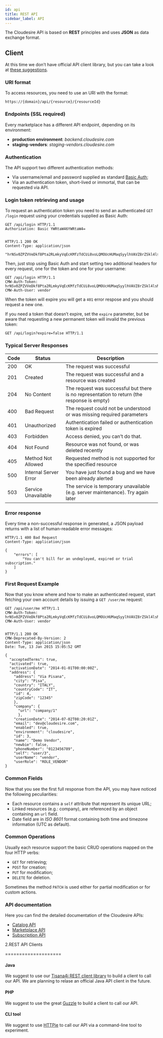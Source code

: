 ```yaml
---
id: api
title: REST API
sidebar_label: API
---
```


The Cloudesire API is based on **REST** principles and uses **JSON** as data exchange format.

## Client

At this time we don’t have official API client library, but you can take a look at [these suggestions](api.md#rest-api-clients).

### URI format

To access resources, you need to use an URI with the format:

    https://{domain}/api/{resource}/{resourceId}

### Endpoints (SSL required)

Every marketplace has a different API endpoint, depending on its environment:

* **production environment**: _backend.cloudesire.com_
* **staging-vendors**: _staging-vendors.cloudesire.com_

### Authentication

The API support two different authentication methods:

* Via username/email and password supplied as standard [Basic Auth](http://en.wikipedia.org/wiki/Basic_access_authentication);
* Via an authentication token, short-lived or immortal, that can be requested via API.

### Login token retrieving and usage

To request an authentication token you need to send an authenticated `GET /login` request using your credentials supplied as Basic Auth:

    GET /api/login HTTP/1.1
    Authorization: Basic YWRtaW46YWRtaW4=
    

    HTTP/1.1 200 OK
    Content-Type: application/json
    
    "hrNSv0ZPZVVeDkf8Pta2RLmkyVqEcKMfzTdCUi8voLQMOUcHUMaqSyylhVAVZ8rZSkl4lsNiWemC6l6WSnqnILhXYQcrPIZm"
    

Then, just stop using Basic Auth and start setting two additional headers for every request, one for the token and one for your username:

    GET /api/login HTTP/1.1
    CMW-Auth-Token: hrNSv0ZPZVVeDkf8Pta2RLmkyVqEcKMfzTdCUi8voLQMOUcHUMaqSyylhVAVZ8rZSkl4lsNiWemC6l6WSnqnILhXYQcrPIZm
    CMW-Auth-User: vendor
    

When the token will expire you will get a `401` error respose and you should request a new one.

If you need a token that doesn’t expire, set the `expire` parameter, but be aware that requesting a new permanent token will invalid the previous token:

    GET /api/login?expire=false HTTP/1.1
    

### Typical Server Responses

|Code|Status|Description|
|----|------|-----------|
|200 |OK|The request was successful|
|201|Created|The request was successful and a resource was created|
|204|No Content|The request was successful but there is no representation to return (the response is empty)|
|400|Bad Request|The request could not be understood or was missing required parameters|
|401|Unauthorized|Authentication failed or authentication token is expired|
|403|Forbidden|Access denied, you can’t do that.|
|404|Not Found|Resource was not found, or was deleted recently|
|405|Method Not Allowed|Requested method is not supported for the specified resource|
|500|Internal Server Error|You have just found a bug and we have been already alerted|
|503|Service Unavailable|The service is temporary unavailable (e.g. server maintenance). Try again later|

### Error response

Every time a non-successful response in generated, a JSON payload returns with a list of human-readable error messages:

    HTTP/1.1 400 Bad Request
    Content-Type: application/json
    
    {
        "errors": [
            "You can't bill for an undeployed, expired or trial subscription."
        ]
    }
    

### First Request Example

Now that you know where and how to make an authenticated request, start fetching your own account details by issuing a `GET /user/me` request:

    GET /api/user/me HTTP/1.1
    CMW-Auth-Token: hrNSv0ZPZVVeDkf8Pta2RLmkyVqEcKMfzTdCUi8voLQMOUcHUMaqSyylhVAVZ8rZSkl4lsNiWemC6l6WSnqnILhXYQcrPIZm
    CMW-Auth-User: vendor
    

    HTTP/1.1 200 OK
    CMW-Deprecated-By-Version: 2
    Content-Type: application/json
    Date: Tue, 13 Jan 2015 15:05:52 GMT
    
    {
      "acceptedTerms": true,
      "activated": true,
      "activationDate": "2014-01-01T00:00:00Z",
      "address": {
        "address": "Via Pisana",
        "city": "Pisa",
        "country": "ITALY",
        "countryCode": "IT",
        "id": 4,
        "zipCode": "12345"
        },
        "company": {
          "url": "company/1"
          },
        "creationDate": "2014-07-02T08:20:01Z",
        "email": "dev@cloudesire.com",
        "enabled": true,
        "environment": "cloudesire",
        "id": 3,
        "name": "Demo Vendor",
        "newbie": false,
        "phoneNumber": "0123456789",
        "self": "user/3",
        "userName": "vendor",
        "userRole": "ROLE_VENDOR"
    }
    

### Common Fields

Now that you see the first full response from the API, you may have noticed the following peculiarities:

*   Each resource contains a `self` attribute that represent its unique URL;
*   Linked resources (e.g.: company), are referenced by an object containing an `url` field.
*   Date field are in _ISO 8601_ format containing both time and timezone information (UTC as default).

### Common Operations

Usually each resource support the basic CRUD operations mapped on the four HTTP verbs:

*   `GET` for retrieving;
*   `POST` for creation;
*   `PUT` for modification;
*   `DELETE` for deletion.

Sometimes the method `PATCH` is used either for partial modification or for custom actions.

### API documentation

Here you can find the detailed documentation of the Cloudesire APIs:

* [Catalog API](http://api.cloudesire.com/catalog.html)
* [Marketplace API](http://api.cloudesire.com/marketplace.html)
* [Subscription API](http://api.cloudesire.com/subscription.html)

2.REST API Clients


====================

#### Java

We suggest to use our [Tisana4j REST client library](https://github.com/ClouDesire/tisana4j) to build a client to call our API. We are planning to relase an official Java API client in the future.

#### PHP

We suggest to use the great [Guzzle](http://guzzle.readthedocs.org/) to build a client to call our API.

#### CLI tool

We suggest to use [HTTPie](https://github.com/jakubroztocil/httpie) to call our API via a command-line tool to experiment.
